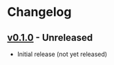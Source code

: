 # Changelog

## [v0.1.0](https://github.com/56quarters/roger/tree/0.1.0) - Unreleased

* Initial release (not yet released)